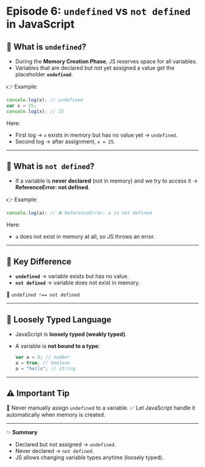 # Episode 6: `undefined` vs `not defined` in JavaScript

## 🔹 What is `undefined`?

- During the **Memory Creation Phase**, JS reserves space for all variables.
- Variables that are declared but not yet assigned a value get the placeholder **`undefined`**.

👉 Example:

```js
console.log(x); // undefined
var x = 25;
console.log(x); // 25
```

Here:

- First log → `x` exists in memory but has no value yet → `undefined`.
- Second log → after assignment, `x = 25`.

---

## 🔹 What is `not defined`?

- If a variable is **never declared** (not in memory) and we try to access it → **ReferenceError: not defined**.

👉 Example:

```js
console.log(a); // ❌ ReferenceError: a is not defined
```

Here:

- `a` does not exist in memory at all, so JS throws an error.

---

## 🔹 Key Difference

- **`undefined`** → variable exists but has no value.
- **`not defined`** → variable does not exist in memory.

📌 `undefined !== not defined`

---

## 🔹 Loosely Typed Language

- JavaScript is **loosely typed (weakly typed)**.
- A variable is **not bound to a type**:

  ```js
  var a = 5; // number
  a = true; // boolean
  a = "hello"; // string
  ```

---

## ⚠️ Important Tip

🚫 Never manually assign `undefined` to a variable.
✅ Let JavaScript handle it automatically when memory is created.

---

✨ **Summary**

- Declared but not assigned → `undefined`.
- Never declared → `not defined`.
- JS allows changing variable types anytime (loosely typed).
